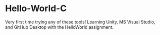 # Hello-World-C
 
Very first time trying any of these tools!
Learning Unity, MS Visual Studio, and GitHub Desktop with the HelloWorld assignment.
